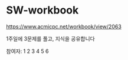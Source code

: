 # SW-workbook
https://www.acmicpc.net/workbook/view/2063


1주일에 3문제를 풀고, 지식을 공유합니다

참여자: 1 2 3 4 5 6

